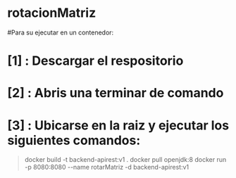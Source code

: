 # rotacionMatriz
#Para su ejecutar en un contenedor:
# [1] : Descargar el respositorio
# [2] : Abris una terminar de comando 
# [3] : Ubicarse en la raiz y ejecutar los siguientes comandos:
  > docker build -t backend-apirest:v1 .
  > docker pull openjdk:8
  > docker run -p 8080:8080 --name rotarMatriz  -d backend-apirest:v1
